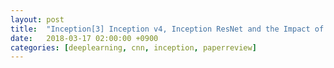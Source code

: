 ```yaml
---
layout: post
title:  "Inception[3] Inception v4, Inception ResNet and the Impact of Residual Connections on Learning(2016) - Review"
date:   2018-03-17 02:00:00 +0900
categories: [deeplearning, cnn, inception, paperreview]
---
```

